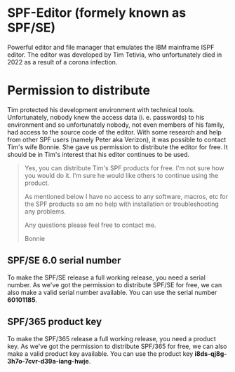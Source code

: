 # SPF-Editor (formely known as SPF/SE)

Powerful editor and file manager that emulates the IBM mainframe ISPF editor. The editor was developed by Tim Tetivia, who unfortunately died in 2022 as a result of a corona infection.

# Permission to distribute

Tim protected his development environment with technical tools. Unfortunately, nobody knew the access data (i. e. passwords) to his environment and so unfortunately nobody, not even members of his family, had access to the source code of the editor. With some research and help from other SPF users (namely Peter aka Verizon), it was possible to contact Tim's wife Bonnie. She gave us permission to distribute the editor for free. It should be in Tim's interest that his editor continues to be used.

> Yes, you can distribute Tim's SPF products for free. I'm not sure how you would do it. I'm sure he would like others to continue using the product.
> 
> As mentioned below I have no access to any software, macros, etc for the SPF products so am no help with installation or troubleshooting any problems.
> 
> Any questions please feel free to contact me.
> 
>Bonnie

## SPF/SE 6.0 serial number
To make the SPF/SE release a full working release, you need a serial number. As we've got the permission to distribute SPF/SE for free, we can also make a valid serial number available. You can use the serial number **60101185**.

## SPF/365 product key
To make the SPF/365 release a full working release, you need a product key. As we've got the permission to distribute SPF/365 for free, we can also make a valid product key available. You can use the product key **i8ds-qj8g-3h7o-7cvr-d39a-iang-hwje**.

